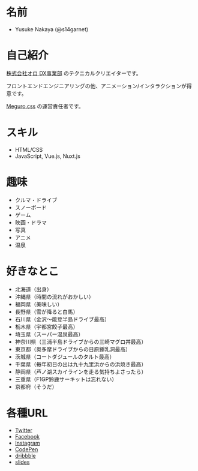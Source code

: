 # 名前
 *  Yusuke Nakaya (@s14garnet)

# 自己紹介

[株式会社オロ DX事業部](https://dx.oro.com/) のテクニカルクリエイターです。

フロントエンドエンジニアリングの他、アニメーション/インタラクションが得意です。

[Meguro.css](https://megurocss.connpass.com/) の運営責任者です。

# スキル
 * HTML/CSS
 * JavaScript, Vue.js, Nuxt.js

# 趣味
 * クルマ・ドライブ
 * スノーボード
 * ゲーム
 * 映画・ドラマ
 * 写真
 * アニメ
 * 温泉

# 好きなとこ
  * 北海道（出身）
  * 沖縄県（時間の流れがおかしい）
  * 福岡県（美味しい）
  * 長野県（雪が降ると白馬）
  * 石川県（金沢〜能登半島ドライブ最高）
  * 栃木県（宇都宮餃子最高）
  * 埼玉県（スーパー温泉最高）
  * 神奈川県（三浦半島ドライブからの三崎マグロ丼最高）
  * 東京都（奥多摩ドライブからの日原鍾乳洞最高）
  * 茨城県（コートダジュールのタルト最高）
  * 千葉県（毎年初日の出は九十九里浜からの浜焼き最高）
  * 静岡県（芦ノ湖スカイラインを走る気持ちよさったら）
  * 三重県（F1GP鈴鹿サーキットは忘れない）
  * 京都府（そうだ）

# 各種URL
 * [Twitter](https://twitter.com/s14garnet)
 * [Facebook](https://www.facebook.com/nc2.roadster)
 * [Instagram](https://www.instagram.com/yusuke.mx5)
 * [CodePen](https://codepen.io/YusukeNakaya)
 * [dribbble](https://dribbble.com/yusukeMX5)
 * [slides](https://slides.com/yusukenakaya/)
